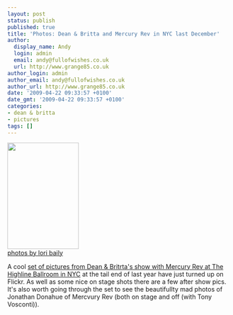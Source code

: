 ```yaml
---
layout: post
status: publish
published: true
title: 'Photos: Dean & Britta and Mercury Rev in NYC last December'
author:
  display_name: Andy
  login: admin
  email: andy@fullofwishes.co.uk
  url: http://www.grange85.co.uk
author_login: admin
author_email: andy@fullofwishes.co.uk
author_url: http://www.grange85.co.uk
date: '2009-04-22 09:33:57 +0100'
date_gmt: '2009-04-22 09:33:57 +0100'
categories:
- dean & britta
- pictures
tags: []
---
```

<div class="imagebox-a"><span class="removed_link" title="http://www.flickr.com/photos/lorivep/3463731267/in/set-72157617152213944/"><img src="http://farm4.static.flickr.com/3488/3463731267_e3a6326989_m.jpg" width="161" height="240"></span><br/><a href="http://www.flickr.com/people/lorivep/">photos by lori baily</a></div>
<p>A cool <a href="http://www.flickr.com/photos/lorivep/sets/72157617152213944/">set of pictures from Dean & Britrta's show with Mercury Rev at The Highline Ballroom in NYC</a> at the tail end of last year have just turned up on Flickr. As well as some nice on stage shots there are a few <span class="removed_link" title="http://www.flickr.com/photos/lorivep/3464546296/in/set-72157617152213944/">after show pics</span>. It's also worth going through the set to see the beautifullty <span class="removed_link" title="http://www.flickr.com/photos/lorivep/3464550440/in/set-72157617152213944/">mad photos of Jonathan Donahue</span> of Mercvury Rev (both on stage and <span class="removed_link" title="http://www.flickr.com/photos/lorivep/3463728789/in/set-72157617152213944/">off (with Tony Vosconti)</span>).</p>
